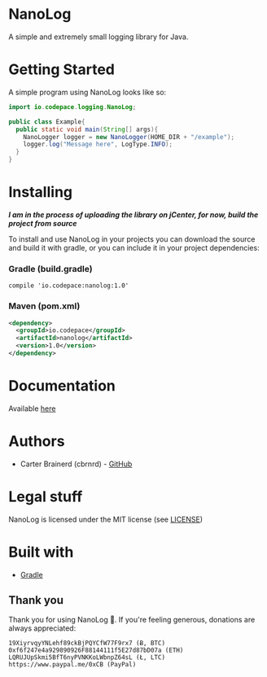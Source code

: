# NanoLog
A simple and extremely small logging library for Java.

# Getting Started

A simple program using NanoLog looks like so:

```java
import io.codepace.logging.NanoLog;

public class Example{
  public static void main(String[] args){
    NanoLogger logger = new NanoLogger(HOME_DIR + "/example");
    logger.log("Message here", LogType.INFO);
  }
}
```

# Installing
***I am in the process of uploading the library on jCenter, for now, build the project from source***

To install and use NanoLog in your projects you can download the source and build it with gradle, or
you can include it in your project dependencies:

### Gradle (build.gradle)

```
compile 'io.codepace:nanolog:1.0'
```


### Maven (pom.xml)

```xml
<dependency>
  <groupId>io.codepace</groupId>
  <artifactId>nanolog</artifactId>
  <version>1.0</version>
</dependency>
```

# Documentation
Available [here](https://cbrnrd.github.io/NanoLog/)

# Authors
- Carter Brainerd (cbrnrd) - [GitHub](https://github.com/cbrnrd)

# Legal stuff 
NanoLog is licensed under the MIT license (see [LICENSE](https://github.com/cbrnrd/NanoLog/blob/master/LICENSE))

# Built with
* [Gradle](https://gradle.org/)

## Thank you

Thank you for using NanoLog 👏.
If you're feeling generous, donations are always appreciated:

```
19XiyrvqyYNLehf89ckBjPQYCfW77F9rx7 (Ƀ, BTC)
0xf6f247e4a929890926F88144111f5E27d87bD07a (ETH)
LQRUJUpSkmi5BfT6nyPVNKKoLWbnpZ64sL (Ł, LTC)
https://www.paypal.me/0xCB (PayPal)
```
